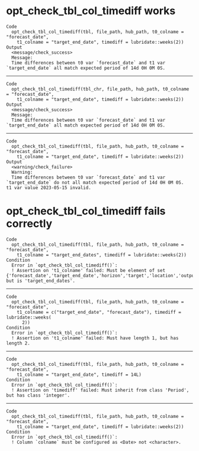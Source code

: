 # opt_check_tbl_col_timediff works

    Code
      opt_check_tbl_col_timediff(tbl, file_path, hub_path, t0_colname = "forecast_date",
        t1_colname = "target_end_date", timediff = lubridate::weeks(2))
    Output
      <message/check_success>
      Message:
      Time differences between t0 var `forecast_date` and t1 var `target_end_date` all match expected period of 14d 0H 0M 0S.

---

    Code
      opt_check_tbl_col_timediff(tbl_chr, file_path, hub_path, t0_colname = "forecast_date",
        t1_colname = "target_end_date", timediff = lubridate::weeks(2))
    Output
      <message/check_success>
      Message:
      Time differences between t0 var `forecast_date` and t1 var `target_end_date` all match expected period of 14d 0H 0M 0S.

---

    Code
      opt_check_tbl_col_timediff(tbl, file_path, hub_path, t0_colname = "forecast_date",
        t1_colname = "target_end_date", timediff = lubridate::weeks(2))
    Output
      <warning/check_failure>
      Warning:
      Time differences between t0 var `forecast_date` and t1 var `target_end_date` do not all match expected period of 14d 0H 0M 0S.  t1 var value 2023-05-15 invalid.

# opt_check_tbl_col_timediff fails correctly

    Code
      opt_check_tbl_col_timediff(tbl, file_path, hub_path, t0_colname = "forecast_date",
        t1_colname = "target_end_dates", timediff = lubridate::weeks(2))
    Condition
      Error in `opt_check_tbl_col_timediff()`:
      ! Assertion on 't1_colname' failed: Must be element of set {'forecast_date','target_end_date','horizon','target','location','output_type','output_type_id','value'}, but is 'target_end_dates'.

---

    Code
      opt_check_tbl_col_timediff(tbl, file_path, hub_path, t0_colname = "forecast_date",
        t1_colname = c("target_end_date", "forecast_date"), timediff = lubridate::weeks(
          2))
    Condition
      Error in `opt_check_tbl_col_timediff()`:
      ! Assertion on 't1_colname' failed: Must have length 1, but has length 2.

---

    Code
      opt_check_tbl_col_timediff(tbl, file_path, hub_path, t0_colname = "forecast_date",
        t1_colname = "target_end_date", timediff = 14L)
    Condition
      Error in `opt_check_tbl_col_timediff()`:
      ! Assertion on 'timediff' failed: Must inherit from class 'Period', but has class 'integer'.

---

    Code
      opt_check_tbl_col_timediff(tbl, file_path, hub_path, t0_colname = "forecast_date",
        t1_colname = "target_end_date", timediff = lubridate::weeks(2))
    Condition
      Error in `opt_check_tbl_col_timediff()`:
      ! Column `colname` must be configured as <Date> not <character>.

